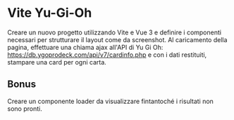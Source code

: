 # Vite Yu-Gi-Oh

Creare un nuovo progetto utilizzando Vite e Vue 3 e definire i componenti necessari per strutturare il layout come da screenshot.
Al caricamento della pagina, effettuare una chiama ajax all'API di Yu Gi Oh: https://db.ygoprodeck.com/api/v7/cardinfo.php
e con i dati restituiti, stampare una card per ogni carta.

## Bonus

Creare un componente loader da visualizzare fintantoché i risultati non sono pronti.
